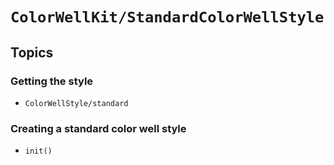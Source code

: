 # ``ColorWellKit/StandardColorWellStyle``

## Topics

### Getting the style

- ``ColorWellStyle/standard``

### Creating a standard color well style

- ``init()``
